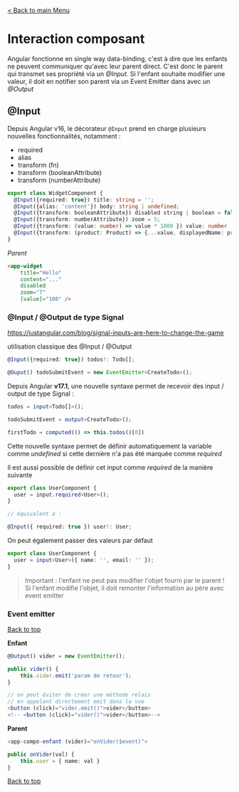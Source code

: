 [< Back to main Menu](https://github.com/gsoulie/angular-resources/blob/master/ng-sheet.md)    

# Interaction composant    

Angular fonctionne en single way data-binding, c'est à dire que les enfants ne peuvent communiquer qu'avec leur parent direct. C'est donc le parent qui transmet ses propriété via un *@Input*. Si l'enfant souhaite modifier une valeur, il doit en notifier son parent via un Event Emitter dans avec un *@Output*

## @Input

Depuis Angular v16, le décorateur ````@Input```` prend en charge plusieurs nouvelles fonctionnalités, notamment :

* required 
* alias 
* transform (fn)
* transform (booleanAttribute)
* transform (numberAttribute)

````typescript
export class WidgetComponent {
  @Input({required: true}) title: string = '';
  @Input({alias: 'content'}) body: string | undefined;
  @Input({transform: booleanAttribute}) disabled string | boolean = false;	// transformer une chaîne en bool
  @Input({transform: numberAttribute}) zoom = 5;
  @Input({transform: (value: number) => value * 1000 }) value: number | undefined;
  @Input({transform: (product: Product) => {...value, displayedName: product?.name.toUpperCase() }) product: Product | undefined;
}
````

*Parent*

````html
<app-widget
	title="Hello"
	content="..."
	disabled
	zoom="7"
	[value]="100" />
````

### @Input / @Output de type Signal

https://justangular.com/blog/signal-inputs-are-here-to-change-the-game

utilisation classique des @Input / @Output 

````typescript
@Input({required: true}) todos!: Todo[];

@Ouput() todoSubmitEvent = new EventEmitter<CreateTodo>();
````

Depuis Angular **v17.1**, une nouvelle syntaxe permet de recevoir des input / output de type Signal :

````typescript
todos = input<Todo[]>();

todoSubmitEvent = output<CreateTodo>();

firstTodo = computed(() => this.todos()[0])
````

Cette nouvelle syntaxe permet de définir automatiquement la variable comme *undefined* si cette dernière n'a pas été marquée comme *required*

Il est aussi possible de définir cet input comme *required* de la manière suivante

````typescript
export class UserComponent {
  user = input.required<User>();
}

// équivalent à :

@Input({ required: true }) user!: User;
````

On peut également passer des valeurs par défaut 

````typescript
export class UserComponent {
  user = input<User>({ name: '', email: '' });
}
````

> Important : l'enfant ne peut pas modifier l'objet fourni par le parent !
Si l'enfant modifie l'objet, il doit remonter l'information au père avec event emitter

### Event emitter
[Back to top](#interaction-composant) 

**Enfant**

````typescript
@Output() vider = new EventEmitter();

public vider() {
	this.vider.emit('param de retour');
}

// on peut éviter de créer une méthode relais 
// en appelant directement emit dans la vue
<button (click)="vider.emit()">vider</button>
<!-- <button (click)="vider()">vider</button>-->
````

**Parent**

````typescript
<app-compo-enfant (vider)="onVider($event)">

public onVider(val) {
	this.user = { name: val }
}
````

[Back to top](#interaction-composant)
